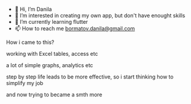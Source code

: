 - 👋 Hi, I’m Danila
- 👀 I’m interested in creating my own app, but don't have enought skills
- 🌱 I’m currently learning flutter
- 📫 How to reach me bormatov.danila@gmail.com



How i came to this?

working with Excel tables, access etc

a lot of simple graphs, analytics etc

step by step life leads to be more effective, so i start thinking how to simplify my job

and now trying to became a smth more
<!---
BormatovD/BormatovD is a ✨ special ✨ repository because its `README.md` (this file) appears on your GitHub profile.
You can click the Preview link to take a look at your changes.
--->
